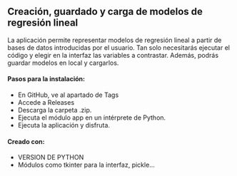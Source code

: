 ## Creación, guardado y carga de modelos de regresión lineal

La aplicación permite representar modelos de regresión lineal a partir de bases de datos introducidas por el usuario. Tan solo necesitarás ejecutar el código y elegir en la interfaz las variables a contrastar. Además, podrás guardar modelos en local y cargarlos.

#### Pasos para la instalación:
- En GitHub, ve al apartado de Tags
- Accede a Releases
- Descarga la carpeta .zip.
- Ejecuta el módulo app en un intérprete de Python.
- Ejecuta la aplicación y disfruta.

#### Creado con:
- VERSION DE PYTHON
- Módulos como tkinter para la interfaz, pickle...